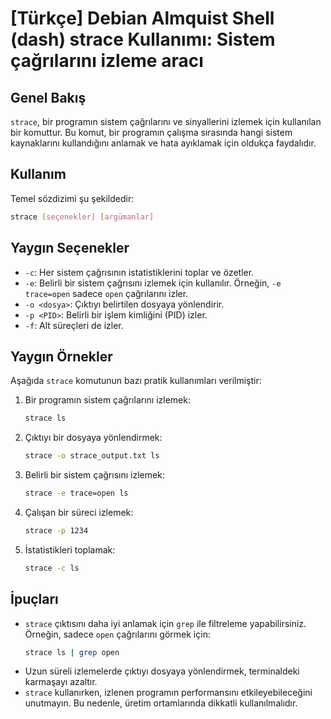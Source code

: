 # [Türkçe] Debian Almquist Shell (dash) strace Kullanımı: Sistem çağrılarını izleme aracı

## Genel Bakış
`strace`, bir programın sistem çağrılarını ve sinyallerini izlemek için kullanılan bir komuttur. Bu komut, bir programın çalışma sırasında hangi sistem kaynaklarını kullandığını anlamak ve hata ayıklamak için oldukça faydalıdır.

## Kullanım
Temel sözdizimi şu şekildedir:

```bash
strace [seçenekler] [argümanlar]
```

## Yaygın Seçenekler
- `-c`: Her sistem çağrısının istatistiklerini toplar ve özetler.
- `-e`: Belirli bir sistem çağrısını izlemek için kullanılır. Örneğin, `-e trace=open` sadece `open` çağrılarını izler.
- `-o <dosya>`: Çıktıyı belirtilen dosyaya yönlendirir.
- `-p <PID>`: Belirli bir işlem kimliğini (PID) izler.
- `-f`: Alt süreçleri de izler.

## Yaygın Örnekler
Aşağıda `strace` komutunun bazı pratik kullanımları verilmiştir:

1. Bir programın sistem çağrılarını izlemek:
   ```bash
   strace ls
   ```

2. Çıktıyı bir dosyaya yönlendirmek:
   ```bash
   strace -o strace_output.txt ls
   ```

3. Belirli bir sistem çağrısını izlemek:
   ```bash
   strace -e trace=open ls
   ```

4. Çalışan bir süreci izlemek:
   ```bash
   strace -p 1234
   ```

5. İstatistikleri toplamak:
   ```bash
   strace -c ls
   ```

## İpuçları
- `strace` çıktısını daha iyi anlamak için `grep` ile filtreleme yapabilirsiniz. Örneğin, sadece `open` çağrılarını görmek için:
  ```bash
  strace ls | grep open
  ```
- Uzun süreli izlemelerde çıktıyı dosyaya yönlendirmek, terminaldeki karmaşayı azaltır.
- `strace` kullanırken, izlenen programın performansını etkileyebileceğini unutmayın. Bu nedenle, üretim ortamlarında dikkatli kullanılmalıdır.
